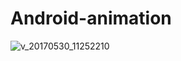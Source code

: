 # Android-animation
![v_20170530_11252210](https://cloud.githubusercontent.com/assets/28993827/26570399/fdedabe4-452d-11e7-9950-ee4c767d969e.gif)
